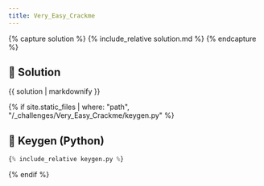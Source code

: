 ```yaml
---
title: Very_Easy_Crackme
---
```


{% capture solution %}
{% include_relative solution.md %}
{% endcapture %}

## 📝 Solution

{{ solution | markdownify }}

{% if site.static_files | where: "path", "/_challenges/Very_Easy_Crackme/keygen.py" %}
## 🔑 Keygen (Python)

```py
{% include_relative keygen.py %}
```
{% endif %}

